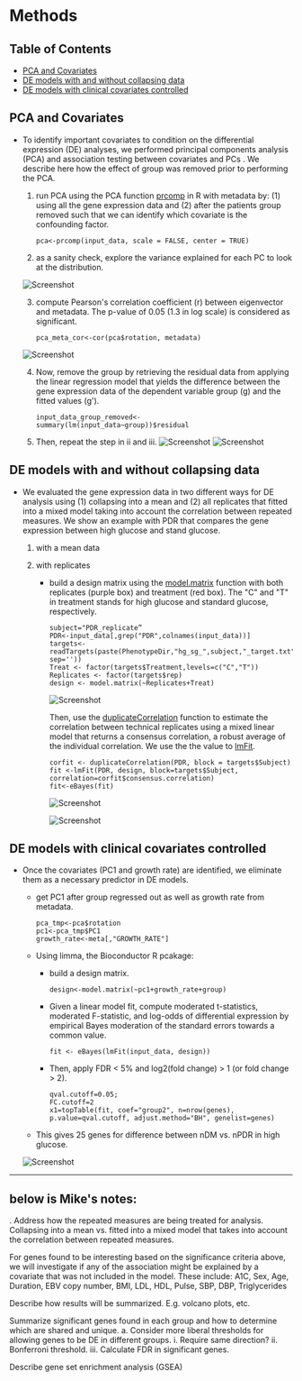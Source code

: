 # Methods

## Table of Contents

- [PCA and Covariates](#pca-and-covariates)
- [DE models with and without collapsing data](#de-models-with-and-without-collapsing-data)
- [DE models with clinical covariates controlled](#de-models-with-clinical-covariates-controlled)

## PCA and Covariates

- To identify important covariates to condition on the differential expression (DE) analyses, we performed principal components analysis (PCA) and association testing between covariates and PCs .
We describe here how the effect of group was removed prior to performing the PCA.

   1. run PCA using the PCA function [prcomp](https://stat.ethz.ch/R-manual/R-devel/library/stats/html/prcomp.html) in R with metadata by: (1) using all the gene expression data and (2) after the patients group removed such that we can identify which covariate is the confounding factor.

      `pca<-prcomp(input_data, scale = FALSE, center = TRUE)`

   2. as a sanity check, explore the variance explained for each PC to look at the distribution.

   ![Screenshot](figure/figure1.png "an example of variance explained for the high glucose data")

   3. compute Pearson's correlation coefficient (r) between eigenvector and metadata. The p-value of 0.05 (1.3 in log scale) is considered as significant.

      `pca_meta_cor<-cor(pca$rotation, metadata)`

    ![Screenshot](figure/figure2.png)

   4. Now, remove the group by retrieving the residual data from applying the linear regression model that yields the difference between the gene expression data of the dependent variable group (g) and the fitted values (g').

      `input_data_group_removed<-summary(lm(input_data~group))$residual`

   5. Then, repeat the step in ii and iii.
   ![Screenshot](figure/figure3.png)
   ![Screenshot](figure/figure4.png)

## DE models with and without collapsing data

- We evaluated the gene expression data in two different ways for DE analysis using (1) collapsing into a mean and (2) all replicates that fitted into a mixed model taking into account the correlation between repeated measures. We show an example with PDR that compares the gene expression between high glucose and stand glucose.

   1. with a mean data



   2. with replicates
      - build a design matrix using the [model.matrix](https://www.rdocumentation.org/packages/stats/versions/3.4.3/topics/model.matrix) function with both replicates (purple box) and treatment (red box). The "C" and "T" in treatment stands for high glucose and standard glucose, respectively.

         ```
         subject="PDR_replicate”
         PDR<-input_data[,grep("PDR",colnames(input_data))]
         targets<-readTargets(paste(PhenotypeDir,"hg_sg_",subject,"_target.txt", sep=''))
         Treat <- factor(targets$Treatment,levels=c("C","T"))
         Replicates <- factor(targets$rep)
         design <- model.matrix(~Replicates+Treat)
         ```
        ![Screenshot](figure/figure6.png)

        Then, use the [duplicateCorrelation](http://web.mit.edu/~r/current/arch/i386_linux26/lib/R/library/limma/html/dupcor.html) function to estimate the correlation between technical replicates using a mixed linear model that returns a consensus correlation, a robust average of the individual correlation. We use the the value to [lmFit](http://web.mit.edu/~r/current/arch/i386_linux26/lib/R/library/limma/html/lmFit.html).

         ```
         corfit <- duplicateCorrelation(PDR, block = targets$Subject)
         fit <-lmFit(PDR, design, block=targets$Subject, correlation=corfit$consensus.correlation)
         fit<-eBayes(fit)
         ```

         ![Screenshot](figure/figure7.png "overall p- and q-value distribution")

         ![Screenshot](figure/figure8.png "Volcano plot for DE genes")  

## DE models with clinical covariates controlled

- Once the covariates (PC1 and growth rate) are identified, we eliminate them as a necessary predictor in DE models.
   - get PC1 after group regressed out as well as growth rate from metadata.

      ```
      pca_tmp<-pca$rotation
      pc1<-pca_tmp$PC1
      growth_rate<-meta[,"GROWTH_RATE"]
      ```

   - Using limma, the Bioconductor R pcakage:
      - build a design matrix.

         `design<-model.matrix(~pc1+growth_rate+group)`

      - Given a linear model fit, compute moderated t-statistics, moderated F-statistic, and log-odds of differential expression by empirical Bayes moderation of the standard errors towards a common value.


         `fit <- eBayes(lmFit(input_data, design))`

      - Then, apply FDR < 5% and log2(fold change) > 1 (or fold change > 2).

         ```
         qval.cutoff=0.05;
         FC.cutoff=2
         x1=topTable(fit, coef="group2", n=nrow(genes), p.value=qval.cutoff, adjust.method="BH", genelist=genes)
         ```

   - This gives 25 genes for difference between nDM vs. nPDR in high glucose.

   ![Screenshot](figure/figure5.png)



---
below is Mike's notes:
---

. Address how the repeated measures are being
treated for analysis. Collapsing into a mean vs. fitted into a mixed model that takes into account
the correlation between repeated measures.

For genes found to be interesting based on the significance criteria above, we will investigate
if any of the association might be explained by a covariate that was not included in the model.
These include: A1C, Sex, Age, Duration, EBV copy number, BMI, LDL, HDL, Pulse, SBP, DBP, Triglycerides

Describe how results will be summarized. E.g. volcano plots, etc.

Summarize significant genes found in each group and how to determine which are shared and unique.
a.    Consider more liberal thresholds for allowing genes to be DE in different groups.
 i.         Require same direction?
ii.         Bonferroni threshold.
iii.         Calculate FDR in significant genes.

Describe gene set enrichment analysis (GSEA)
